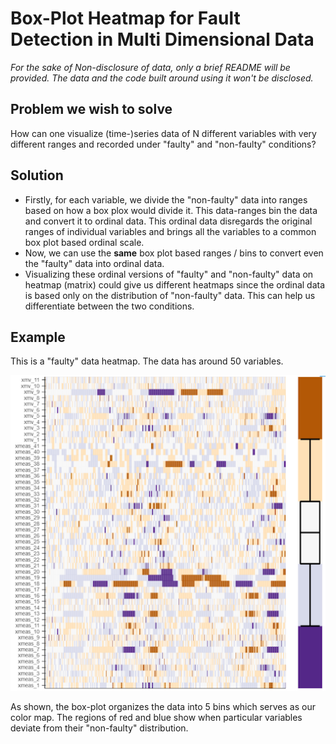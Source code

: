 # Box-Plot Heatmap for Fault Detection in Multi Dimensional Data

*For the sake of Non-disclosure of data, only a brief README will be provided. The data and the code built around using it won't be disclosed.*

## Problem we wish to solve

How can one visualize (time-)series data of N different variables with very different ranges and recorded under "faulty" and "non-faulty" conditions?

## Solution

- Firstly, for each variable, we divide the "non-faulty" data into ranges based on how a box plox would divide it. This data-ranges bin the data and convert it to ordinal data. This ordinal data disregards the original ranges of individual variables and brings all the variables to a common box plot based ordinal scale.
- Now, we can use the **same** box plot based ranges / bins to convert even the "faulty" data into ordinal data.
- Visualizing these ordinal versions of "faulty" and "non-faulty" data on heatmap (matrix) could give us different heatmaps since the ordinal data is based only on the distribution of "non-faulty" data. This can help us differentiate between the two conditions.

## Example

This is a "faulty" data heatmap. The data has around 50 variables.

![Alt](example.png "Box-Plot Heatmap Example")

As shown, the box-plot organizes the data into 5 bins which serves as our color map. The regions of red and blue show when particular variables deviate from their "non-faulty" distribution.
